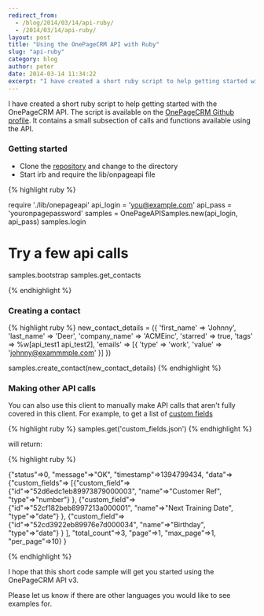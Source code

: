 ```yaml
---
redirect_from:
  - /blog/2014/03/14/api-ruby/
  - /2014/03/14/api-ruby/
layout: post
title: "Using the OnePageCRM API with Ruby"
slug: "api-ruby"
category: blog
author: peter
date: 2014-03-14 11:34:22
excerpt: "I have created a short ruby script to help getting started with the OnePageCRM API. The script is available on the OnePageCRM Github profile. It contains a small subsection of calls and functions available using the API."
---
```


I have created a short ruby script to help getting started with the OnePageCRM API.
The script is available on the [OnePageCRM Github profile](https://github.com/OnePageCRM/).
It contains a small subsection of calls and functions available using the API.

### Getting started

- Clone the [repository](https://github.com/OnePageCRM/ruby-client) and change to the directory
- Start irb and require the lib/onpageapi file


{% highlight ruby %}

require './lib/onepageapi'
api_login = 'you@example.com'
api_pass = 'youronpagepassword'
samples = OnePageAPISamples.new(api_login, api_pass)
samples.login

# Try a few api calls
samples.bootstrap
samples.get_contacts

{% endhighlight %}

### Creating a contact
{% highlight ruby %}
new_contact_details = ({
      'first_name' => 'Johnny',
      'last_name' => 'Deer',
      'company_name' => 'ACMEinc',
      'starred' => true,
      'tags' => %w[api_test1 api_test2],
      'emails' => [{
          'type' => 'work',
          'value' => 'johnny@exammmple.com' }]
    })

samples.create_contact(new_contact_details)
{% endhighlight %}

### Making other API calls
You can also use this client to manually make API calls that aren't fully covered in this client.
For example, to get a list of [custom fields](http://developer.onepagecrm.com/#customfields)

{% highlight ruby %}
samples.get('custom_fields.json')
{% endhighlight %}

will return:

{% highlight ruby %}

{"status"=>0, "message"=>"OK", "timestamp"=>1394799434, "data"=>
  {"custom_fields"=>
    [{"custom_field"=>
        {"id"=>"52d6edc1eb89973879000003", "name"=>"Customer Ref", "type"=>"number"}
      }, 
      {"custom_field"=>
        {"id"=>"52cf182beb8997213a000001", "name"=>"Next Training Date", "type"=>"date"}
      }, 
      {"custom_field"=>
      {"id"=>"52cd3922eb89976e7d000034", "name"=>"Birthday", "type"=>"date"}
      }
    ],
  "total_count"=>3, "page"=>1, "max_page"=>1, "per_page"=>10}
}

{% endhighlight %}


I hope that this short code sample will get you started using the OnePageCRM API v3.

Please let us know if there are other languages you would like to see examples for.
